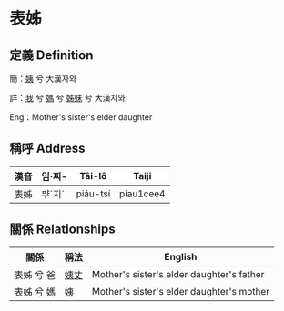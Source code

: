 # 表姊
## 定義 Definition
簡：[姨](member15.md) 兮 大漢자와

詳：[我](member1.md) 兮 [媽](member3.md) 兮 [姊妹](member15.md) 兮 大漢자와

Eng：Mother's sister's elder daughter

## 稱呼 Address

漢音 | 임·찌- | Tâi-lô | Taiji
--- | --- | --- | --- 
表姊 | ᄇᆤˊ지ˊ | piáu-tsí | piau1cee4 


## 關係 Relationships

關係 | 稱法 | English
--- | --- | --- 
表姊 兮 爸 | [姨丈](member46.md) | Mother's sister's elder daughter's father
表姊 兮 媽 | [姨](member15.md) | Mother's sister's elder daughter's mother
